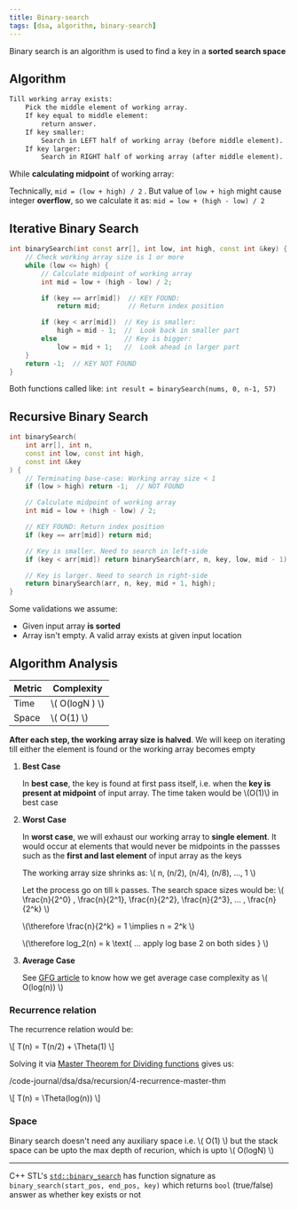 ```yaml
---
title: Binary-search
tags: [dsa, algorithm, binary-search]
---
```


Binary search is an algorithm is used to find a key in a **sorted search space**

## Algorithm

```txt
Till working array exists:
    Pick the middle element of working array.
    If key equal to middle element:
        return answer.
    If key smaller:
        Search in LEFT half of working array (before middle element).
    If key larger:
        Search in RIGHT half of working array (after middle element).
```

While **calculating midpoint** of working array:

Technically, `mid = (low + high) / 2` . But value of `low + high` might cause integer **overflow**, so we calculate it as: `mid = low + (high - low) / 2`

## Iterative Binary Search

```cpp
int binarySearch(int const arr[], int low, int high, const int &key) {
    // Check working array size is 1 or more
    while (low <= high) {
        // Calculate midpoint of working array
        int mid = low + (high - low) / 2;

        if (key == arr[mid])  // KEY FOUND:
            return mid;       // Return index position

        if (key < arr[mid])  // Key is smaller:
            high = mid - 1;  //  Look back in smaller part
        else                 // Key is bigger:
            low = mid + 1;   //  Look ahead in larger part
    }
    return -1;  // KEY NOT FOUND
}
```

Both functions called like: `int result = binarySearch(nums, 0, n-1, 57)`

## Recursive Binary Search

```cpp
int binarySearch(
    int arr[], int n,
    const int low, const int high,
    const int &key
) {
    // Terminating base-case: Working array size < 1
    if (low > high) return -1;  // NOT FOUND

    // Calculate midpoint of working array
    int mid = low + (high - low) / 2;

    // KEY FOUND: Return index position
    if (key == arr[mid]) return mid;

    // Key is smaller. Need to search in left-side
    if (key < arr[mid]) return binarySearch(arr, n, key, low, mid - 1);

    // Key is larger. Need to search in right-side
    return binarySearch(arr, n, key, mid + 1, high);
}
```

Some validations we assume:

- Given input array **is sorted**
- Array isn't empty. A valid array exists at given input location

## Algorithm Analysis

| Metric | Complexity       |
| ------ | ---------------- |
| Time   | \\( O(logN ) \\) |
| Space  | \\( O(1) \\)     |

**After each step, the working array size is halved**. We will keep on iterating till either the element is found or the working array becomes empty

1. **Best Case**

   In **best case**, the key is found at first pass itself, i.e. when the **key is present at midpoint** of input array. The time taken would be \\(O(1)\\) in best case

2. **Worst Case**

   In **worst case**, we will exhaust our working array to **single element**. It would occur at elements that would never be midpoints in the passses such as the **first and last element** of input array as the keys

   The working array size shrinks as: \\( n, (n/2), (n/4), (n/8), ..., 1 \\)

   Let the process go on till `k` passes. The search space sizes would be: \\( \frac{n}{2^0} , \frac{n}{2^1}, \frac{n}{2^2}, \frac{n}{2^3}, ... , \frac{n}{2^k} \\)

   \\(\therefore \frac{n}{2^k} = 1 \implies n = 2^k \\)

   \\(\therefore log_2(n) = k \text{ ... apply log base 2 on both sides } \\)

3. **Average Case**

   See [GFG article](https://www.geeksforgeeks.org/complexity-analysis-of-binary-search/) to know how we get average case complexity as \\( O(log(n)) \\)

### Recurrence relation

The recurrence relation would be:

\\[ T(n) = T(n/2) + \Theta(1) \\]

Solving it via [Master Theorem for Dividing functions](/code-journal/dsa/dsa/recursion/4-recurrence-master-thm#master-theorem-for-evaluating-dividing-functions) gives us:

/code-journal/dsa/dsa/recursion/4-recurrence-master-thm

\\[ T(n) = \Theta(log(n)) \\]

### Space

Binary search doesn't need any auxiliary space i.e. \\( O(1) \\) but the stack space can be upto the max depth of recurion, which is upto \\( O(logN) \\)

---

C++ STL's [`std::binary_search`](https://en.cppreference.com/w/cpp/algorithm/binary_search) has function signature as `binary_search(start_pos, end_pos, key)` which returns `bool` (true/false) answer as whether key exists or not
